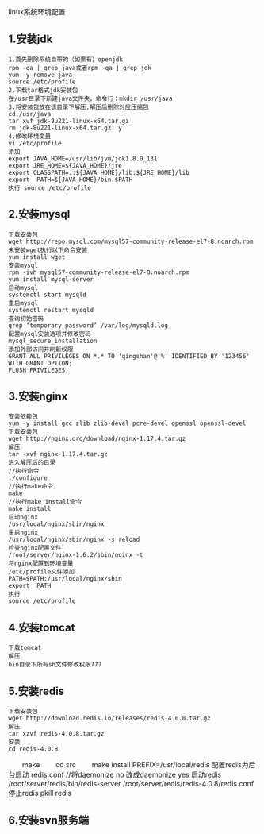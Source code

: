 linux系统环境配置
## 1.安装jdk
	1.首先删除系统自带的（如果有）openjdk
	rpm -qa | grep java或者rpm -qa | grep jdk
	yum -y remove java
	source /etc/profile
	2.下载tar格式jdk安装包
	在/usr目录下新建java文件夹，命令行：mkdir /usr/java  
	3.将安装包放在该目录下解压,解压后删除对应压缩包
	cd /usr/java  
	tar xvf jdk-8u221-linux-x64.tar.gz
	rm jdk-8u221-linux-x64.tar.gz  y
	4.修改环境变量
	vi /etc/profile
	添加
	export JAVA_HOME=/usr/lib/jvm/jdk1.8.0_131  
	export JRE_HOME=${JAVA_HOME}/jre  
	export CLASSPATH=.:${JAVA_HOME}/lib:${JRE_HOME}/lib  
	export  PATH=${JAVA_HOME}/bin:$PATH
	执行 source /etc/profile
## 2.安装mysql
	下载安装包
	wget http://repo.mysql.com/mysql57-community-release-el7-8.noarch.rpm
	未安装wget执行以下命令安装
	yum install wget
	安装mysql
	rpm -ivh mysql57-community-release-el7-8.noarch.rpm
	yum install mysql-server
	启动mysql
	systemctl start mysqld
	重启mysql
	systemctl restart mysqld
	查询初始密码
	grep ‘temporary password’ /var/log/mysqld.log
	配置mysql安装选项并修改密码
	mysql_secure_installation
	添加外部访问并刷新权限
	GRANT ALL PRIVILEGES ON *.* TO 'qingshan'@'%' IDENTIFIED BY '123456' WITH GRANT OPTION;
	FLUSH PRIVILEGES;
## 3.安装nginx
	安装依赖包
	yum -y install gcc zlib zlib-devel pcre-devel openssl openssl-devel
	下载安装包
	wget http://nginx.org/download/nginx-1.17.4.tar.gz
	解压
	tar -xvf nginx-1.17.4.tar.gz
	进入解压后的目录
	//执行命令
	./configure
	//执行make命令
	make
	//执行make install命令
	make install
	启动nginx
	/usr/local/nginx/sbin/nginx
	重启nginx
	/usr/local/nginx/sbin/nginx -s reload
	检查nginx配置文件
	/root/server/nginx-1.6.2/sbin/nginx -t 
	将nginx配置到环境变量
	/etc/profile文件添加
	PATH=$PATH:/usr/local/nginx/sbin
	export  PATH
	执行
	source /etc/profile
## 4.安装tomcat
	下载tomcat
	解压
	bin目录下所有sh文件修改权限777
## 5.安装redis
	下载安装包
	wget http://download.redis.io/releases/redis-4.0.8.tar.gz
	解压
	tar xzvf redis-4.0.8.tar.gz
	安装
	cd redis-4.0.8
　　make
　　cd src
　　make install PREFIX=/usr/local/redis
	配置redis为后台启动
	redis.conf //将daemonize no 改成daemonize yes
	启动redis
	/root/server/redis/bin/redis-server /root/server/redis/redis-4.0.8/redis.conf 
	停止redis
	pkill redis
## 6.安装svn服务端
